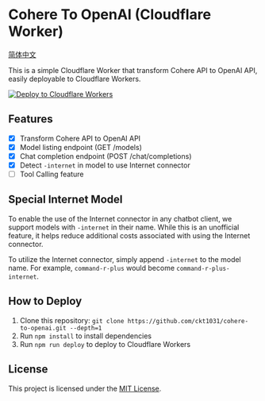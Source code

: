 # Cohere To OpenAI (Cloudflare Worker)

[简体中文](./docs/README-zh-CN.md)

This is a simple Cloudflare Worker that transform Cohere API to OpenAI API, easily deployable to Cloudflare Workers.

[![Deploy to Cloudflare Workers](https://deploy.workers.cloudflare.com/button)](https://deploy.workers.cloudflare.com/?url=https://github.com/ckt1031/cohere-to-openai)

## Features

- [x] Transform Cohere API to OpenAI API
- [x] Model listing endpoint (GET /models)
- [x] Chat completion endpoint (POST /chat/completions)
- [x] Detect `-internet` in model to use Internet connector
- [ ] Tool Calling feature

## Special Internet Model

To enable the use of the Internet connector in any chatbot client, we support models with `-internet` in their name. While this is an unofficial feature, it helps reduce additional costs associated with using the Internet connector.

To utilize the Internet connector, simply append `-internet` to the model name. For example, `command-r-plus` would become `command-r-plus-internet`.

## How to Deploy

1. Clone this repository: `git clone https://github.com/ckt1031/cohere-to-openai.git --depth=1`
2. Run `npm install` to install dependencies
3. Run `npm run deploy` to deploy to Cloudflare Workers

## License

This project is licensed under the [MIT License](LICENSE).
